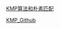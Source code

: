 [KMP算法和朴素匹配](https://www.zhihu.com/question/21923021/answer/1032665486 "理解KMP")

[KMP_Github](https://github.com/logic-three-body/CLRS/blob/master/C32-String-Matching/KMP.c)